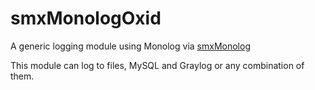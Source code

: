 # smxMonologOxid

A generic logging module using Monolog via [smxMonolog](https://github.com/shoptimax/smxmonolog.git)

This module can log to files, MySQL and Graylog or any combination of them.
